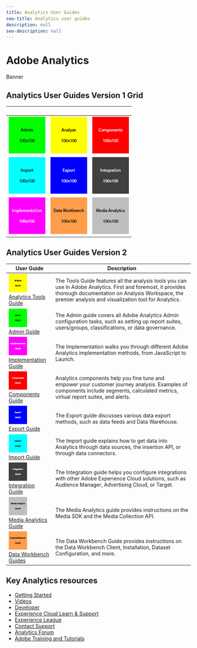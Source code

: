 ```yaml
---
title: Analytics User Guides
seo-title: Analytics user guides
description: null
seo-description: null
---
```


# Adobe Analytics

Banner

## Analytics User Guides Version 1 Grid

| &nbsp; | &nbsp; | &nbsp; |
|--- |--- |--- |
|[![Admin](assets/admin-thumb-placeholder.png)](/help/admin/home.md) |[![Analyze](assets/analyze-thumb-placeholder.png)](/help/analyze/home.md) |[![Components](assets/components-thumb-placeholder.png)](/help/components/home.md) |
|[![Import](assets/import-thumb-placeholder.png)](/help/import/home.md) |[![Export](assets/export-thumb-placeholder.png)](/help/export/home.md) |[![Integration](assets/integration-thumb-placeholder.png)](/help/integrate/home.md) |
|[![Implementation](assets/implementation-thumb-placeholder.png)](/help/implement/home.md) |[![Data Workbench](assets/dataworkbench-thumb-placeholder.png)](https://marketing.adobe.com/resources/help/en_US/insight/) |[![Media](assets/media-thumb-placeholder.png)](https://docs.adobe.com/content/help/en/media-analytics/using/media-overview.html) |

## Analytics User Guides Version 2

| User Guide | Description |
|--- |--- |
|[![Analyze](assets/analyze-50.png)](/help/analysis/home.md)<br>[Analytics Tools Guide](/help/analyze/home.md) | The Tools Guide features all the analysis tools you can use in Adobe Analytics. First and foremost, it provides thorough documentation on Analysis Workspace, the premier analysis and visualization tool for Analytics. |
|[![Admin](assets/admin-50.png)](/help/admin/home.md)<br>[Admin Guide](/help/admin/home.md) | The Admin guide covers all Adobe Analytics Admin configuration tasks, such as setting up report suites, users/groups, classifications, or data governance. |
|[![Implementation](assets/implementation-50.png)](/help/implementation/home.md)<br>[Implementation Guide](/help/implement/home.md) | The Implementation walks you through different Adobe Analytics implementation methods, from JavaScript to Launch. |
|[![Components](assets/components-50.png)](/help/components/home.md)<br>[Components Guide](/help/components/home.md) | Analytics components help you fine tune and empower your customer journey analysis. Examples of components include segments, calculated metrics, virtual report suites, and alerts. |
|[![Export](assets/export-50.png)](/help/export/home.md) <br>[Export Guide](/help/export/home.md) | The Export guide discusses various data export methods, such as data feeds and Data Warehouse. |
|[![Import](assets/import-50.png)](/help/import/home.md) <br>[Import Guide](/help/import/home.md) | The Import guide explains how to get data into Analytics through data sources, the insertion API, or through data connectors. |
|[![Integration](assets/integration-50.png)](/help/integrate/home.md) <br>[Integration Guide](/help/integrate/home.md) | The Integration guide helps you configure integrations with other Adobe Experience Cloud solutions, such as Audience Manager, Advertising Cloud, or Target. |
|[![Media Analytics](assets/media-50.png)](https://docs.adobe.com/content/help/en/media-analytics/using/media-overview.html) <br>[Media Analytics Guide](https://docs.adobe.com/content/help/en/media-analytics/using/media-overview.html) | The Media Analytics guide provides instructions on the Media SDK and the Media Collection API. |
|[![DWB](assets/dwb-50.png)](https://marketing.adobe.com/resources/help/en_US/insight/) <br>[Data Workbench Guides](https://marketing.adobe.com/resources/help/en_US/insight/)|The Data Workbench Guide provides instructions on the Data Workbench Client, Installation, Dataset Configuration, and more.|

## Key Analytics resources

* [Getting Started](https://helpx.adobe.com/analytics/get-started.html)
* [Videos](https://helpx.adobe.com/analytics/kt/index/analytics-videos.html)
* [Developer](https://marketing.adobe.com/resources/help/en_US/reference/developer.html)
* [Experience Cloud Learn & Support](https://helpx.adobe.com/support/experience-cloud.html)
* [Experience League](https://landing.adobe.com/experience-league/)
* [Contact Support](https://helpx.adobe.com/contact/enterprise-support.ec.html)
* [Analytics Forum](https://forums.adobe.com/community/experience-cloud/analytics-cloud/analytics)
* [Adobe Training and Tutorials](https://helpx.adobe.com/learning.html?promoid=KAUDK)
